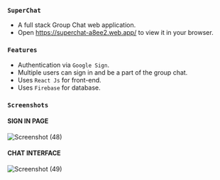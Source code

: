 
### `SuperChat`
- A full stack Group Chat web application.
- Open https://superchat-a8ee2.web.app/ to view it in your browser.

### `Features`
- Authentication via `Google Sign`.
- Multiple users can sign in and be a part of the group chat.
- Uses `React Js` for front-end. 
- Uses `Firebase` for database.

### `Screenshots`

 ####                       SIGN IN PAGE          
![Screenshot (48)](https://user-images.githubusercontent.com/55885901/186680243-b5407811-4a64-47cc-8e6c-e4cc1e2f1b66.png)




  ####                     CHAT INTERFACE 
![Screenshot (49)](https://user-images.githubusercontent.com/55885901/186680272-8338903c-0177-40ce-803e-fe92fcb6b7e2.png)





